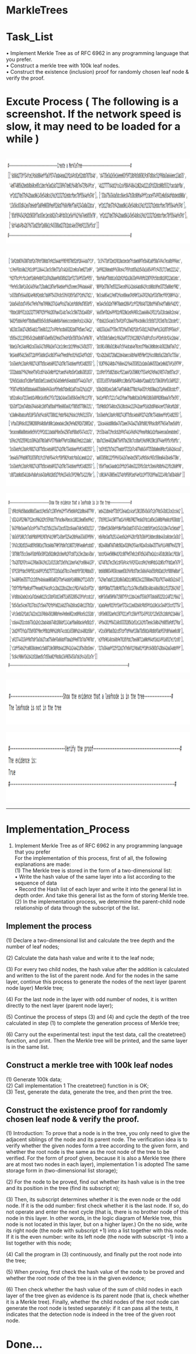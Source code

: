# MarkleTrees

# Task_List
• Implement Merkle Tree as of RFC 6962 in any programming language that you prefer.  
• Construct a merkle tree with 100k leaf nodes.  
• Construct the existence (inclusion) proof for randomly chosen leaf node & verify the proof.  
# Excute Process ( The following is a screenshot. If the network speed is slow, it may need to be loaded for a while )

<br>
<center>
<img src="CreateMerkelTree.png" width="1462" height="232">
</center>

<br>
<center>
<img src="NextCreatMarkelTree.png" width="1279" height="643">
</center>

<br>
<center>
<img src="Evidence.png" width="1284" height="490">
</center>

<br>
<center>
<img src="EvidenceTwoP.png" width="1271" height="123">
</center>

<br>
<center>
<img src="Verify.png" width="1274" height="192">
</center>

---

# Implementation_Process
1. Implement Merkle Tree as of RFC 6962 in any programming language that you prefer  
For the implementation of this process, first of all, the following explanations are made:  
(1) The Merkle tree is stored in the form of a two-dimensional list:  
• Write the hash value of the same layer into a list according to the sequence of data  
• Record the Hash list of each layer and write it into the general list in depth order. And take this general list as the form of storing Merkle tree.  
(2) In the implementation process, we determine the parent-child node relationship of data through the subscript of the list.  

## Implement the process
(1) Declare a two-dimensional list and calculate the tree depth and the number of leaf nodes;  
  
(2) Calculate the data hash value and write it to the leaf node;  
  
(3) For every two child nodes, the hash value after the addition is calculated and written to the list of the parent node. And for the nodes in the same layer, continue this process to generate the nodes of the next layer (parent node layer) Merkle tree;  
  
(4) For the last node in the layer with odd number of nodes, it is written directly to the next layer (parent node layer);  
  
(5) Continue the process of steps (3) and (4) and cycle the depth of the tree calculated in step (1) to complete the generation process of Merkle tree;  
  
(6) Carry out the experimental test: input the test data, call the createtree() function, and print. Then the Merkle tree will be printed, and the same layer is in the same list.  

## Construct a merkle tree with 100k leaf nodes
(1) Generate 100k data;  
(2) Call implementation 1 The createtree() function in is OK;  
(3) Test, generate the data, generate the tree, and then print the tree.  

## Construct the existence proof for randomly chosen leaf node & verify the proof.
(1) Introduction: To prove that a node is in the tree, you only need to give the adjacent siblings of the node and its parent node. The verification idea is to verify whether the given nodes form a tree according to the given form, and whether the root node is the same as the root node of the tree to be verified. For the form of proof given, because it is also a Merkle tree (there are at most two nodes in each layer), implementation 1 is adopted The same storage form in (two-dimensional list storage);  
  
(2) For the node to be proved, find out whether its hash value is in the tree and its position in the tree (find its subscript n);  
  
(3) Then, its subscript determines whether it is the even node or the odd node. If it is the odd number: first check whether it is the last node. If so, do not operate and enter the next cycle (that is, there is no brother node of this node in this layer. In other words, in the logic diagram of Merkle tree, this node is not located in this layer, but on a higher layer.) On the no side, write its right node (the node with subscript +1) into a list together with this node. If it is the even number: write its left node (the node with subscript -1) into a list together with this node;  
  
(4) Call the program in (3) continuously, and finally put the root node into the tree;  
  
(5) When proving, first check the hash value of the node to be proved and whether the root node of the tree is in the given evidence;  
  
(6) Then check whether the hash value of the sum of child nodes in each layer of the tree given as evidence is its parent node (that is, check whether it is a Merkle tree). Finally, whether the child nodes of the root node can generate the root node is tested separately: if it can pass all the tests, it indicates that the detection node is indeed in the tree of the given root node.  

# Done...
